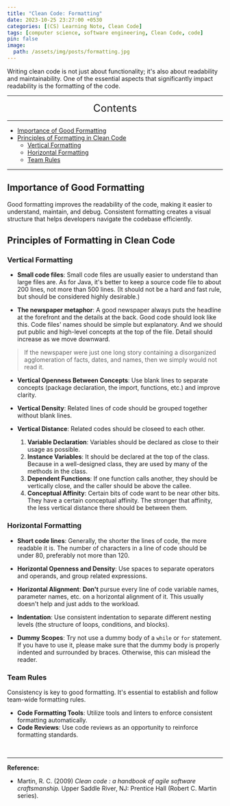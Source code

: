 ```yaml
---
title: "Clean Code: Formatting"
date: 2023-10-25 23:27:00 +0530
categories: [(CS) Learning Note, Clean Code]
tags: [computer science, software engineering, Clean Code, code]
pin: false
image:
  path: /assets/img/posts/formatting.jpg
---
```



Writing clean code is not just about functionality; it's also about readability and maintainability. One of the essential aspects that significantly impact readability is the formatting of the code.

---
<center><font size='5'> Contents </font></center>

---

<!-- TOC -->
  * [Importance of Good Formatting](#importance-of-good-formatting)
  * [Principles of Formatting in Clean Code](#principles-of-formatting-in-clean-code)
    * [Vertical Formatting](#vertical-formatting)
    * [Horizontal Formatting](#horizontal-formatting)
    * [Team Rules](#team-rules)
<!-- TOC -->

---

## Importance of Good Formatting

Good formatting improves the readability of the code, making it easier to understand, maintain, and debug. Consistent formatting creates a visual structure that helps developers navigate the codebase efficiently.

## Principles of Formatting in Clean Code

### Vertical Formatting

- **Small code files**: Small code files are usually easier to understand than large files are. As for Java, it's better to keep a source code file to about 200 lines, not more than 500 lines. (It should not be a hard and fast rule, but should be considered highly desirable.)

- **The newspaper metaphor**: A good newspaper always puts the headline at the forefront and the details at the back. Good code should look like this. Code files' names should be simple but explanatory. And we should put public and high-level concepts at the top of the file. Detail should increase as we move downward. 

>If the newspaper were just one long story containing a disorganized agglomeration of facts, dates, and names, then we simply would not read it.

- **Vertical Openness Between Concepts**: Use blank lines to separate concepts (package declaration, the import, functions, etc.) and improve clarity.

- **Vertical Density**: Related lines of code should be grouped together without blank lines.

- **Vertical Distance**: Related codes should be closeed to each other. 
  1. **Variable Declaration**: Variables should be declared as close to their usage as possible.
  2. **Instance Variables**: It should be declared at the top of the class. Because in a well-designed class, they are used by many of the methods in the class.
  3. **Dependent Functions**: If one function calls another, they should be vertically close, and the caller should be above the callee.
  4. **Conceptual Affinity**: Certain bits of code want to be near other bits. They have a certain conceptual affinity. The stronger that affinity, the less vertical distance there should be between them.

### Horizontal Formatting

- **Short code lines**: Generally, the shorter the lines of code, the more readable it is. The number of characters in a line of code should be under 80, preferably not more than 120.

- **Horizontal Openness and Density**: Use spaces to separate operators and operands, and group related expressions.

- **Horizontal Alignment**: **Don't** pursue every line of code variable names, parameter names, etc. on a horizontal alignment of it. This usually doesn't help and just adds to the workload.

- **Indentation**: Use consistent indentation to separate different nesting levels (the structure of loops, conditions, and blocks).

- **Dummy Scopes**: Try not use a dummy body of a `while` or `for` statement. If you have to use it, please make sure that the dummy body is properly indented and surrounded by braces. Otherwise, this can mislead the reader.

### Team Rules

Consistency is key to good formatting. It's essential to establish and follow team-wide formatting rules.

- **Code Formatting Tools**: Utilize tools and linters to enforce consistent formatting automatically.
- **Code Reviews**: Use code reviews as an opportunity to reinforce formatting standards.

<br>

---

**Reference:**

- Martin, R. C. (2009) _Clean code : a handbook of agile software craftsmanship._ Upper Saddle River, NJ: Prentice Hall (Robert C. Martin series).
